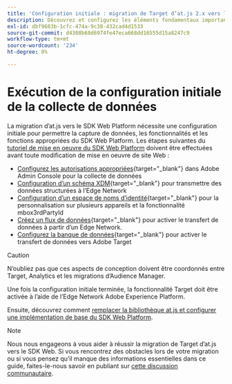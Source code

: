 ```yaml
---
title: 'Configuration initiale : migration de Target d’at.js 2.x vers le SDK Web'
description: Découvrez et configurez les éléments fondamentaux importants requis pour l’implémentation de votre SDK Web Platform.
exl-id: dbf9683b-1cfc-474a-9c38-432cad4d1533
source-git-commit: d4308b68d6974fe47eca668dd16555d15a8247c9
workflow-type: tm+mt
source-wordcount: '234'
ht-degree: 0%

---
```


# Exécution de la configuration initiale de la collecte de données

La migration d’at.js vers le SDK Web Platform nécessite une configuration initiale pour permettre la capture de données, les fonctionnalités et les fonctions appropriées du SDK Web Platform. Les étapes suivantes du [tutoriel de mise en oeuvre du SDK Web Platform](https://experienceleague.adobe.com/docs/platform-learn/implement-web-sdk/overview.html?lang=fr) doivent être effectuées avant toute modification de mise en oeuvre de site Web :

- [Configurez les autorisations appropriées](https://experienceleague.adobe.com/fr/docs/platform-learn/implement-web-sdk/overview#prerequisites){target="_blank"} dans Adobe Admin Console pour la collecte de données
- [Configuration d’un schéma XDM](https://experienceleague.adobe.com/docs/platform-learn/implement-web-sdk/initial-configuration/configure-schemas.html?lang=fr){target="_blank"} pour transmettre des données structurées à l’Edge Network
- [Configuration d’un espace de noms d’identité](https://experienceleague.adobe.com/docs/platform-learn/implement-web-sdk/initial-configuration/configure-identities.html?lang=fr){target="_blank"} pour la personnalisation sur plusieurs appareils et la fonctionnalité mbox3rdPartyId
- [Créez un flux de données](https://experienceleague.adobe.com/docs/platform-learn/implement-web-sdk/initial-configuration/configure-datastream.html?lang=fr){target="_blank"} pour activer le transfert de données à partir d’un Edge Network.
- [Configurez la banque de données](https://experienceleague.adobe.com/docs/platform-learn/implement-web-sdk/applications-setup/setup-target.html?lang=fr#configure-the-datastream){target="_blank"} pour activer le transfert de données vers Adobe Target

>[!CAUTION]
>
>N’oubliez pas que ces aspects de conception doivent être coordonnés entre Target, Analytics et les migrations d’Audience Manager.

Une fois la configuration initiale terminée, la fonctionnalité Target doit être activée à l’aide de l’Edge Network Adobe Experience Platform.

Ensuite, découvrez comment [remplacer la bibliothèque at.js et configurer une implémentation de base du SDK Web Platform](replace-library.md).

>[!NOTE]
>
>Nous nous engageons à vous aider à réussir la migration de Target d’at.js vers le SDK Web. Si vous rencontrez des obstacles lors de votre migration ou si vous pensez qu’il manque des informations essentielles dans ce guide, faites-le-nous savoir en publiant sur [cette discussion communautaire](https://experienceleaguecommunities.adobe.com/t5/adobe-experience-platform-data/tutorial-discussion-migrate-target-from-at-js-to-web-sdk/m-p/575587?profile.language=fr#M463).
